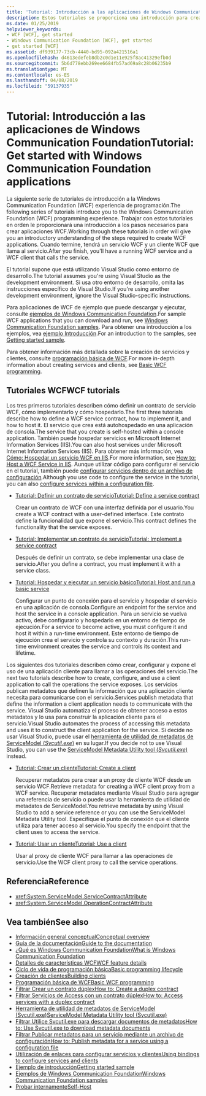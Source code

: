 ```yaml
---
title: 'Tutorial: Introducción a las aplicaciones de Windows Communication Foundation'
description: Estos tutoriales se proporciona una introducción para crear aplicaciones de WCF.
ms.date: 01/25/2019
helpviewer_keywords:
- WCF [WCF], get started
- Windows Communication Foundation [WCF], get started
- get started [WCF]
ms.assetid: df939177-73cb-4440-bd95-092a421516a1
ms.openlocfilehash: d4613edefeb8db2c0d1e11e925f8ac41329efb0d
ms.sourcegitcommit: 5b6d778ebb269ee6684fb57ad69a8c28b06235b9
ms.translationtype: MT
ms.contentlocale: es-ES
ms.lasthandoff: 04/08/2019
ms.locfileid: "59137935"
---
```

# <a name="tutorial-get-started-with-windows-communication-foundation-applications"></a><span data-ttu-id="f2b3f-103">Tutorial: Introducción a las aplicaciones de Windows Communication Foundation</span><span class="sxs-lookup"><span data-stu-id="f2b3f-103">Tutorial: Get started with Windows Communication Foundation applications</span></span>
<span data-ttu-id="f2b3f-104">La siguiente serie de tutoriales de introducción a la Windows Communication Foundation (WCF) experiencia de programación.</span><span class="sxs-lookup"><span data-stu-id="f2b3f-104">The following series of tutorials introduce you to the Windows Communication Foundation (WCF) programming experience.</span></span> <span data-ttu-id="f2b3f-105">Trabajar con estos tutoriales en orden le proporcionará una introducción a los pasos necesarios para crear aplicaciones WCF.</span><span class="sxs-lookup"><span data-stu-id="f2b3f-105">Working through these tutorials in order will give you an introductory understanding of the steps required to create WCF applications.</span></span> <span data-ttu-id="f2b3f-106">Cuando termine, tendrá un servicio WCF y un cliente WCF que llama al servicio.</span><span class="sxs-lookup"><span data-stu-id="f2b3f-106">After you finish, you'll have a running WCF service and a WCF client that calls the service.</span></span> 

<span data-ttu-id="f2b3f-107">El tutorial supone que está utilizando Visual Studio como entorno de desarrollo.</span><span class="sxs-lookup"><span data-stu-id="f2b3f-107">The tutorial assumes you're using Visual Studio as the development environment.</span></span> <span data-ttu-id="f2b3f-108">Si usa otro entorno de desarrollo, omita las instrucciones específico de Visual Studio.</span><span class="sxs-lookup"><span data-stu-id="f2b3f-108">If you're using another development environment, ignore the Visual Studio-specific instructions.</span></span> 

<span data-ttu-id="f2b3f-109">Para aplicaciones de WCF de ejemplo que puede descargar y ejecutar, consulte [ejemplos de Windows Communication Foundation](samples/index.md).</span><span class="sxs-lookup"><span data-stu-id="f2b3f-109">For sample WCF applications that you can download and run, see [Windows Communication Foundation samples](samples/index.md).</span></span> <span data-ttu-id="f2b3f-110">Para obtener una introducción a los ejemplos, vea [ejemplo Introducción](samples/getting-started-sample.md).</span><span class="sxs-lookup"><span data-stu-id="f2b3f-110">For an introduction to the samples, see [Getting started sample](samples/getting-started-sample.md).</span></span>

<span data-ttu-id="f2b3f-111">Para obtener información más detallada sobre la creación de servicios y clientes, consulte [programación básica de WCF](basic-wcf-programming.md).</span><span class="sxs-lookup"><span data-stu-id="f2b3f-111">For more in-depth information about creating services and clients, see [Basic WCF programming](basic-wcf-programming.md).</span></span>

## <a name="wcf-tutorials"></a><span data-ttu-id="f2b3f-112">Tutoriales WCF</span><span class="sxs-lookup"><span data-stu-id="f2b3f-112">WCF tutorials</span></span>

<span data-ttu-id="f2b3f-113">Los tres primeros tutoriales describen cómo definir un contrato de servicio WCF, cómo implementarlo y cómo hospedarlo.</span><span class="sxs-lookup"><span data-stu-id="f2b3f-113">The first three tutorials describe how to define a WCF service contract, how to implement it, and how to host it.</span></span> <span data-ttu-id="f2b3f-114">El servicio que crea está autohospedado en una aplicación de consola.</span><span class="sxs-lookup"><span data-stu-id="f2b3f-114">The service that you create is self-hosted within a console application.</span></span> <span data-ttu-id="f2b3f-115">También puede hospedar servicios en Microsoft Internet Information Services (IIS).</span><span class="sxs-lookup"><span data-stu-id="f2b3f-115">You can also host services under Microsoft Internet Information Services (IIS).</span></span> <span data-ttu-id="f2b3f-116">Para obtener más información, vea [Cómo: Hospedar un servicio WCF en IIS](feature-details/how-to-host-a-wcf-service-in-iis.md).</span><span class="sxs-lookup"><span data-stu-id="f2b3f-116">For more information, see [How to: Host a WCF Service in IIS](feature-details/how-to-host-a-wcf-service-in-iis.md).</span></span> <span data-ttu-id="f2b3f-117">Aunque utilizar código para configurar el servicio en el tutorial, también puede [configurar servicios dentro de un archivo de configuración](configuring-services-using-configuration-files.md).</span><span class="sxs-lookup"><span data-stu-id="f2b3f-117">Although you use code to configure the service in the tutorial, you can also [configure services within a configuration file](configuring-services-using-configuration-files.md).</span></span> 

- [<span data-ttu-id="f2b3f-118">Tutorial: Definir un contrato de servicio</span><span class="sxs-lookup"><span data-stu-id="f2b3f-118">Tutorial: Define a service contract</span></span>](how-to-define-a-wcf-service-contract.md)

    <span data-ttu-id="f2b3f-119">Crear un contrato de WCF con una interfaz definida por el usuario.</span><span class="sxs-lookup"><span data-stu-id="f2b3f-119">You create a WCF contract with a user-defined interface.</span></span> <span data-ttu-id="f2b3f-120">Este contrato define la funcionalidad que expone el servicio.</span><span class="sxs-lookup"><span data-stu-id="f2b3f-120">This contract defines the functionality that the service exposes.</span></span>

- [<span data-ttu-id="f2b3f-121">Tutorial: Implementar un contrato de servicio</span><span class="sxs-lookup"><span data-stu-id="f2b3f-121">Tutorial: Implement a service contract</span></span>](how-to-implement-a-wcf-contract.md)

    <span data-ttu-id="f2b3f-122">Después de definir un contrato, se debe implementar una clase de servicio.</span><span class="sxs-lookup"><span data-stu-id="f2b3f-122">After you define a contract, you must implement it with a service class.</span></span>

- [<span data-ttu-id="f2b3f-123">Tutorial: Hospedar y ejecutar un servicio básico</span><span class="sxs-lookup"><span data-stu-id="f2b3f-123">Tutorial: Host and run a basic service</span></span>](how-to-host-and-run-a-basic-wcf-service.md)

    <span data-ttu-id="f2b3f-124">Configurar un punto de conexión para el servicio y hospedar el servicio en una aplicación de consola.</span><span class="sxs-lookup"><span data-stu-id="f2b3f-124">Configure an endpoint for the service and host the service in a console application.</span></span> <span data-ttu-id="f2b3f-125">Para un servicio se vuelva activo, debe configurarlo y hospedarlo en un entorno de tiempo de ejecución.</span><span class="sxs-lookup"><span data-stu-id="f2b3f-125">For a service to become active, you must configure it and host it within a run-time environment.</span></span> <span data-ttu-id="f2b3f-126">Este entorno de tiempo de ejecución crea el servicio y controla su contexto y duración.</span><span class="sxs-lookup"><span data-stu-id="f2b3f-126">This run-time environment creates the service and controls its context and lifetime.</span></span>

<span data-ttu-id="f2b3f-127">Los siguientes dos tutoriales describen cómo crear, configurar y expone el uso de una aplicación cliente para llamar a las operaciones del servicio.</span><span class="sxs-lookup"><span data-stu-id="f2b3f-127">The next two tutorials describe how to create, configure, and use a client application to call the operations the service exposes.</span></span> <span data-ttu-id="f2b3f-128">Los servicios publican metadatos que definen la información que una aplicación cliente necesita para comunicarse con el servicio.</span><span class="sxs-lookup"><span data-stu-id="f2b3f-128">Services publish metadata that define the information a client application needs to communicate with the service.</span></span> <span data-ttu-id="f2b3f-129">Visual Studio automatiza el proceso de obtener acceso a estos metadatos y lo usa para construir la aplicación cliente para el servicio.</span><span class="sxs-lookup"><span data-stu-id="f2b3f-129">Visual Studio automates the process of accessing this metadata and uses it to construct the client application for the service.</span></span> <span data-ttu-id="f2b3f-130">Si decide no usar Visual Studio, puede usar el [herramienta de utilidad de metadatos de ServiceModel (*Svcutil.exe*)](servicemodel-metadata-utility-tool-svcutil-exe.md) en su lugar.</span><span class="sxs-lookup"><span data-stu-id="f2b3f-130">If you decide not to use Visual Studio, you can use the [ServiceModel Metadata Utility tool (*Svcutil.exe*)](servicemodel-metadata-utility-tool-svcutil-exe.md) instead.</span></span>

- [<span data-ttu-id="f2b3f-131">Tutorial: Crear un cliente</span><span class="sxs-lookup"><span data-stu-id="f2b3f-131">Tutorial: Create a client</span></span>](how-to-create-a-wcf-client.md)

    <span data-ttu-id="f2b3f-132">Recuperar metadatos para crear a un proxy de cliente WCF desde un servicio WCF.</span><span class="sxs-lookup"><span data-stu-id="f2b3f-132">Retrieve metadata for creating a WCF client proxy from a WCF service.</span></span> <span data-ttu-id="f2b3f-133">Recuperar metadatos mediante Visual Studio para agregar una referencia de servicio o puede usar la herramienta de utilidad de metadatos de ServiceModel.</span><span class="sxs-lookup"><span data-stu-id="f2b3f-133">You retrieve metadata by using Visual Studio to add a service reference or you can use the ServiceModel Metadata Utility tool.</span></span> <span data-ttu-id="f2b3f-134">Especifique el punto de conexión que el cliente utiliza para tener acceso al servicio.</span><span class="sxs-lookup"><span data-stu-id="f2b3f-134">You specify the endpoint that the client uses to access the service.</span></span>

- [<span data-ttu-id="f2b3f-135">Tutorial: Usar un cliente</span><span class="sxs-lookup"><span data-stu-id="f2b3f-135">Tutorial: Use a client</span></span>](how-to-use-a-wcf-client.md)

    <span data-ttu-id="f2b3f-136">Usar al proxy de cliente WCF para llamar a las operaciones de servicio.</span><span class="sxs-lookup"><span data-stu-id="f2b3f-136">Use the WCF client proxy to call the service operations.</span></span>

## <a name="reference"></a><span data-ttu-id="f2b3f-137">Referencia</span><span class="sxs-lookup"><span data-stu-id="f2b3f-137">Reference</span></span>

- <xref:System.ServiceModel.ServiceContractAttribute>
- <xref:System.ServiceModel.OperationContractAttribute>

## <a name="see-also"></a><span data-ttu-id="f2b3f-138">Vea también</span><span class="sxs-lookup"><span data-stu-id="f2b3f-138">See also</span></span>

- [<span data-ttu-id="f2b3f-139">Información general conceptual</span><span class="sxs-lookup"><span data-stu-id="f2b3f-139">Conceptual overview</span></span>](conceptual-overview.md)
- [<span data-ttu-id="f2b3f-140">Guía de la documentación</span><span class="sxs-lookup"><span data-stu-id="f2b3f-140">Guide to the documentation</span></span>](guide-to-the-documentation.md)
- [<span data-ttu-id="f2b3f-141">¿Qué es Windows Communication Foundation</span><span class="sxs-lookup"><span data-stu-id="f2b3f-141">What is Windows Communication Foundation</span></span>](whats-wcf.md)
- [<span data-ttu-id="f2b3f-142">Detalles de características WCF</span><span class="sxs-lookup"><span data-stu-id="f2b3f-142">WCF feature details</span></span>](feature-details/index.md)
- [<span data-ttu-id="f2b3f-143">Ciclo de vida de programación básica</span><span class="sxs-lookup"><span data-stu-id="f2b3f-143">Basic programming lifecycle</span></span>](basic-programming-lifecycle.md)
- [<span data-ttu-id="f2b3f-144">Creación de clientes</span><span class="sxs-lookup"><span data-stu-id="f2b3f-144">Building clients</span></span>](building-clients.md)
- [<span data-ttu-id="f2b3f-145">Programación básica de WCF</span><span class="sxs-lookup"><span data-stu-id="f2b3f-145">Basic WCF programming</span></span>](basic-wcf-programming.md)
- [<span data-ttu-id="f2b3f-146">Filtrar Crear un contrato dúplex</span><span class="sxs-lookup"><span data-stu-id="f2b3f-146">How to: Create a duplex contract</span></span>](feature-details/how-to-create-a-duplex-contract.md)
- [<span data-ttu-id="f2b3f-147">Filtrar Servicios de Access con un contrato dúplex</span><span class="sxs-lookup"><span data-stu-id="f2b3f-147">How to: Access services with a duplex contract</span></span>](feature-details/how-to-access-services-with-a-duplex-contract.md)
- [<span data-ttu-id="f2b3f-148">Herramienta de utilidad de metadatos de ServiceModel (Svcutil.exe)</span><span class="sxs-lookup"><span data-stu-id="f2b3f-148">ServiceModel Metadata Utility tool (Svcutil.exe)</span></span>](servicemodel-metadata-utility-tool-svcutil-exe.md)
- [<span data-ttu-id="f2b3f-149">Filtrar Utilice Svcutil.exe para descargar documentos de metadatos</span><span class="sxs-lookup"><span data-stu-id="f2b3f-149">How to: Use Svcutil.exe to download metadata documents</span></span>](feature-details/how-to-use-svcutil-exe-to-download-metadata-documents.md)
- [<span data-ttu-id="f2b3f-150">Filtrar Publicar metadatos para un servicio mediante un archivo de configuración</span><span class="sxs-lookup"><span data-stu-id="f2b3f-150">How to: Publish metadata for a service using a configuration file</span></span>](feature-details/how-to-publish-metadata-for-a-service-using-a-configuration-file.md)
- [<span data-ttu-id="f2b3f-151">Utilización de enlaces para configurar servicios y clientes</span><span class="sxs-lookup"><span data-stu-id="f2b3f-151">Using bindings to configure services and clients</span></span>](using-bindings-to-configure-services-and-clients.md)
- [<span data-ttu-id="f2b3f-152">Ejemplo de introducción</span><span class="sxs-lookup"><span data-stu-id="f2b3f-152">Getting started sample</span></span>](samples/getting-started-sample.md)
- [<span data-ttu-id="f2b3f-153">Ejemplos de Windows Communication Foundation</span><span class="sxs-lookup"><span data-stu-id="f2b3f-153">Windows Communication Foundation samples</span></span>](samples/index.md)
- [<span data-ttu-id="f2b3f-154">Probar internamente</span><span class="sxs-lookup"><span data-stu-id="f2b3f-154">Self-Host</span></span>](samples/self-host.md)
